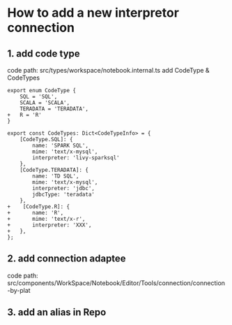 # How to add a new interpretor connection

## 1. add code type 
code path: src/types/workspace/notebook.internal.ts
add CodeType & CodeTypes
```
export enum CodeType {
	SQL = 'SQL',
	SCALA = 'SCALA',
	TERADATA = 'TERADATA',
+   R = 'R' 
}
```
```
export const CodeTypes: Dict<CodeTypeInfo> = {
	[CodeType.SQL]: {
		name: 'SPARK SQL',
		mime: 'text/x-mysql',
		interpreter: 'livy-sparksql'
	},
	[CodeType.TERADATA]: {
		name: 'TD SQL',
		mime: 'text/x-mysql',
		interpreter: 'jdbc',
		jdbcType: 'teradata'
	},
+    [CodeType.R]: {
+		name: 'R',
+		mime: 'text/x-r',
+		interpreter: 'XXX',
+	},
};
```
## 2. add connection adaptee
code path: src/components/WorkSpace/Notebook/Editor/Tools/connection/connection-by-plat

## 3. add an alias in Repo 


